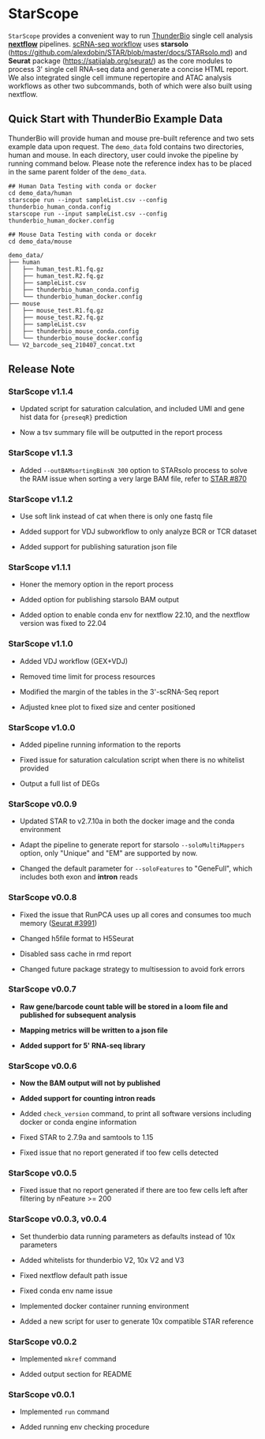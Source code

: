 # StarScope

`StarScope` provides a convenient way to run [ThunderBio](http://thunder-bio.com/) single
cell analysis [**nextflow**](https://www.nextflow.io/) pipelines.
[scRNA-seq workflow](https://github.com/obenno/scRNA-seq)
uses **starsolo** (https://github.com/alexdobin/STAR/blob/master/docs/STARsolo.md)
and **Seurat** package (https://satijalab.org/seurat/) as the core modules to process 3' single
cell RNA-seq data and generate a concise HTML report. We also integrated single cell
immune repertopire and ATAC analysis workflows as other two subcommands, both of
which were also built using nextflow.

## Quick Start with ThunderBio Example Data

ThunderBio will provide human and mouse pre-built reference and two sets example data upon request.
The `demo_data` fold contains two directories, human and mouse. In each directory, user could invoke
the pipeline by running command below. Please note the reference index has to be placed in the
same parent folder of the `demo_data`.

```
## Human Data Testing with conda or docker
cd demo_data/human
starscope run --input sampleList.csv --config thunderbio_human_conda.config
starscope run --input sampleList.csv --config thunderbio_human_docker.config
```

```
## Mouse Data Testing with conda or docekr
cd demo_data/mouse

```


```
demo_data/
├── human
│   ├── human_test.R1.fq.gz
│   ├── human_test.R2.fq.gz
│   ├── sampleList.csv
│   ├── thunderbio_human_conda.config
│   └── thunderbio_human_docker.config
├── mouse
│   ├── mouse_test.R1.fq.gz
│   ├── mouse_test.R2.fq.gz
│   ├── sampleList.csv
│   ├── thunderbio_mouse_conda.config
│   └── thunderbio_mouse_docker.config
└── V2_barcode_seq_210407_concat.txt
```

## Release Note

### StarScope v1.1.4

- Updated script for saturation calculation, and included UMI and gene hist data for `{preseqR}` prediction

- Now a tsv summary file will be outputted in the report process

### StarScope v1.1.3

- Added `--outBAMsortingBinsN 300` option to STARsolo process to solve the RAM issue when sorting a very large BAM file, refer to [STAR #870](https://github.com/alexdobin/STAR/issues/870)

### StarScope v1.1.2

- Use soft link instead of cat when there is only one fastq file

- Added support for VDJ subworkflow to only analyze BCR or TCR dataset

- Added support for publishing saturation json file

### StarScope v1.1.1

- Honer the memory option in the report process

- Added option for publishing starsolo BAM output

- Added option to enable conda env for nextflow 22.10, and the nextflow version was fixed to 22.04

### StarScope v1.1.0

- Added VDJ workflow (GEX+VDJ)

- Removed time limit for process resources

- Modified the margin of the tables in the 3'-scRNA-Seq report

- Adjusted knee plot to fixed size and center positioned

### StarScope v1.0.0

- Added pipeline running information to the reports

- Fixed issue for saturation calculation script when there is no whitelist provided

- Output a full list of DEGs

### StarScope v0.0.9

- Updated STAR to v2.7.10a in both the docker image and the conda environment

- Adapt the pipeline to generate report for starsolo `--soloMultiMappers` option, only "Unique" and "EM" are supported by now.

- Changed the default parameter for `--soloFeatures` to "GeneFull", which includes both exon and **intron** reads

### StarScope v0.0.8

- Fixed the issue that RunPCA uses up all cores and consumes too much memory ([Seurat #3991](https://github.com/satijalab/seurat/issues/3991))

- Changed h5file format to H5Seurat

- Disabled sass cache in rmd report

- Changed future package strategy to multisession to avoid fork errors

### StarScope v0.0.7

- **Raw gene/barcode count table will be stored in a loom file and published for subsequent analysis**

- **Mapping metrics will be written to a json file**

- **Added support for 5' RNA-seq library**


### StarScope v0.0.6

- **Now the BAM output will not by published**

- **Added support for counting intron reads**

- Added `check_version` command, to print all software versions including docker or conda engine information

- Fixed STAR to 2.7.9a and samtools to 1.15

- Fixed issue that no report generated if too few cells detected

### StarScope v0.0.5

- Fixed issue that no report generated if there are too few cells left after filtering by nFeature >= 200

### StarScope v0.0.3, v0.0.4

- Set thunderbio data running parameters as defaults instead of 10x parameters

- Added whitelists for thunderbio V2, 10x V2 and V3

- Fixed nextflow default path issue

- Fixed conda env name issue

- Implemented docker container running environment

- Added a new script for user to generate 10x compatible STAR reference

### StarScope v0.0.2

- Implemented `mkref` command

- Added output section for README

### StarScope v0.0.1

- Implemented `run` command

- Added running env checking procedure
